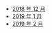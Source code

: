 - [2018 年 12 月](闲谈/JavaGithubTrending/2018-12.md)
- [2019 年 1 月](闲谈/JavaGithubTrending/2019-1.md)
- [2019 年 2 月](闲谈/JavaGithubTrending/2019-2.md)

